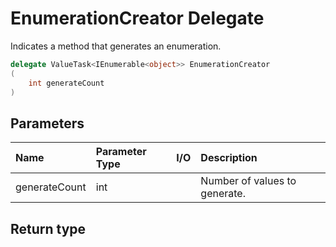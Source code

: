 ﻿


# EnumerationCreator Delegate



Indicates a method that generates an enumeration.


```c#
delegate ValueTask<IEnumerable<object>> EnumerationCreator
(
	int generateCount
)
```












## Parameters
|Name|Parameter Type|I/O|Description|
|:--|:--|:-:|:--|
| generateCount | int |  | Number of values to generate. |
## Return type

